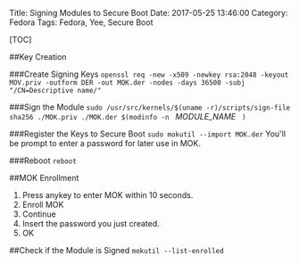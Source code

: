 Title: Signing Modules to Secure Boot
Date: 2017-05-25 13:46:00
Category: Fedora
Tags: Fedora, Yee, Secure Boot

[TOC]

##Key Creation

###Create Signing Keys
`openssl req -new -x509 -newkey rsa:2048 -keyout MOV.priv -outform DER -out MOK.der -nodes -days 36500 -subj "/CN=Descriptive name/"`

###Sign the Module
`sudo /usr/src/kernels/$(uname -r)/scripts/sign-file sha256 ./MOK.priv ./MOK.der $(modinfo -n ` *MODULE_NAME* ` )`

###Register the Keys to Secure Boot
`sudo mokutil --import MOK.der`
You'll be prompt to enter a password for later use in MOK.

###Reboot
`reboot`

##MOK Enrollment

1.  Press anykey to enter MOK within 10 seconds.
2.  Enroll MOK
3.  Continue
4.  Insert the password you just created.
5.  OK

##Check if the Module is Signed
`mokutil --list-enrolled`
